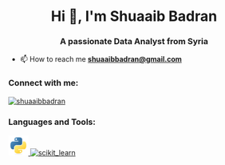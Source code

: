<h1 align="center">Hi 👋, I'm Shuaaib Badran</h1>
<h3 align="center">A passionate Data Analyst from Syria</h3>

- 📫 How to reach me **shuaaibbadran@gmail.com**

<h3 align="left">Connect with me:</h3>
<p align="left">
<a href="https://linkedin.com/in/shuaaibbadran" target="blank"><img align="center" src="https://raw.githubusercontent.com/rahuldkjain/github-profile-readme-generator/master/src/images/icons/Social/linked-in-alt.svg" alt="shuaaibbadran" height="30" width="40" /></a>
</p>

<h3 align="left">Languages and Tools:</h3>
<p align="left"> <a href="https://www.python.org" target="_blank" rel="noreferrer"> <img src="https://raw.githubusercontent.com/devicons/devicon/master/icons/python/python-original.svg" alt="python" width="40" height="40"/> </a> <a href="https://scikit-learn.org/" target="_blank" rel="noreferrer"> <img src="https://upload.wikimedia.org/wikipedia/commons/0/05/Scikit_learn_logo_small.svg" alt="scikit_learn" width="40" height="40"/> </a> </p>

